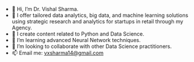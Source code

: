 - 👋 Hi, I’m Dr. Vishal Sharma.
- 👀 I offer tailored data analytics, big data, and machine learning solutions using strategic research and analytics for startups in retail through my Agency.
- 🔭 I create content related to Python and Data Science.
- 🌱 I’m learning advanced Neural Network techniques.
- 💞️ I’m looking to collaborate with other Data Science practitioners.
- 📫 Email me: vxsharma14@gmail.com

<!---
vxsharma-14/vxsharma-14 is a ✨ special ✨ repository because its `README.md` (this file) appears on your GitHub profile.
You can click the Preview link to take a look at your changes.
--->
